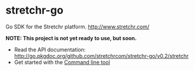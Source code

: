 stretchr-go
===========

Go SDK for the Stretchr platform. http://www.stretchr.com/

**NOTE: This project is not yet ready to use, but soon.**

* Read the API documentation: http://go.pkgdoc.org/github.com/stretchrcom/stretchr-go/v0.2/stretchr
* Get started with the [Command line tool](https://github.com/stretchrcom/stretchr-go/tree/master/v0.2/commandline)